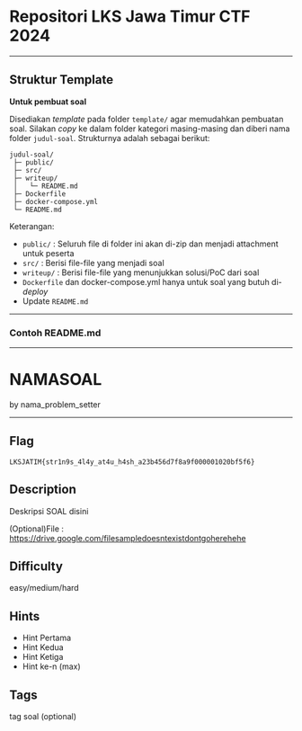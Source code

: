 # Repositori LKS Jawa Timur CTF 2024

---

## Struktur Template
**Untuk pembuat soal**

Disediakan *template* pada folder `template/` agar memudahkan pembuatan soal. Silakan *copy* ke dalam folder kategori masing-masing dan diberi nama folder `judul-soal`. Strukturnya adalah sebagai berikut:
```
judul-soal/
 ├─ public/
 ├─ src/
 ├─ writeup/
 │   └─ README.md
 ├─ Dockerfile
 ├─ docker-compose.yml
 └─ README.md
```

Keterangan:
- `public/` 		: Seluruh file di folder ini akan di-zip dan menjadi attachment untuk peserta
- `src/`    		: Berisi file-file yang menjadi soal
- `writeup/`		: Berisi file-file yang menunjukkan solusi/PoC dari soal
- `Dockerfile` dan docker-compose.yml hanya untuk soal yang butuh di-*deploy*
- Update `README.md`


---

### Contoh README.md

---

# NAMASOAL

by nama_problem_setter

---

## Flag

```
LKSJATIM{str1n9s_4l4y_at4u_h4sh_a23b456d7f8a9f000001020bf5f6}
```

## Description
Deskripsi SOAL disini

(Optional)File : https://drive.google.com/filesampledoesntexistdontgoherehehe

## Difficulty
easy/medium/hard

## Hints
* Hint Pertama
* Hint Kedua
* Hint Ketiga
* Hint ke-n (max)

## Tags
tag soal (optional)
